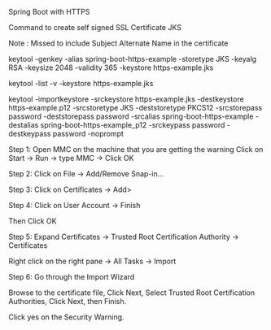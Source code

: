 Spring Boot with HTTPS

Command to create self signed SSL Certificate JKS

Note : Missed to include Subject Alternate Name in the certificate

keytool -genkey -alias spring-boot-https-example -storetype JKS -keyalg RSA -keysize 2048 -validity 365 -keystore https-example.jks

keytool -list -v -keystore https-example.jks


keytool -importkeystore -srckeystore https-example.jks -destkeystore https-example.p12 -srcstoretype JKS -deststoretype PKCS12 -srcstorepass password -deststorepass password -srcalias spring-boot-https-example -destalias spring-boot-https-example_p12 -srckeypass password -destkeypass password -noprompt



Step 1: Open MMC on the machine that you are getting the warning
Click on Start -> Run -> type MMC -> Click OK

Step 2: Click on File -> Add/Remove Snap-in...

Step 3: Click on Certificates -> Add>

Step 4: Click on User Account -> Finish

Then Click OK

Step 5: Expand Certificates -> Trusted Root Certification Authority -> Certificates

Right click on the right pane -> All Tasks -> Import

Step 6: Go through the Import Wizard

Browse to the certificate file, Click Next, Select Trusted Root Certification Authorities, Click Next, then Finish.

Click yes on the Security Warning.